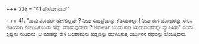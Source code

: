 +++
title = "41 ಹೇಳೆವೇ ನಾವ್"

+++
41. "ನಾವು ಮೊದಲೇ ಹೇಳಲಿಲ್ಲವೇ ? ನೀವು ಸುಭದ್ರೆಯನ್ನು ಕೆಡಿಸಿದಿರಲ್ಲಾ ! ನೀವು ಈಗ ಯೋಧರನ್ನು ಸೇರಿಸಿ ಅತಿಯಾಗಿ ಕೋಪಿಸಿಕೊಂಡು ಇನ್ನು ಮಾಡುವುದೇನು ? ಅಪಕೀರ್ತಿ ಬಂದು ಕಾಡಿ ಯದುವಂಶವನ್ನೇ ವ್ಯಾಪಿಸಿತು" ಎಂದು ಕೃಷ್ಣನು ನುಡಿದನು. ಆ ಮಾತನ್ನು ಕೇಳಿ ಬಲರಾಮನು ಖಡ್ಗವನ್ನು ಝಳಪಿಸುತ್ತ ಅರ್ಜುನನ ರಥವನ್ನು ಬೆಂಬತ್ತಿದನು.